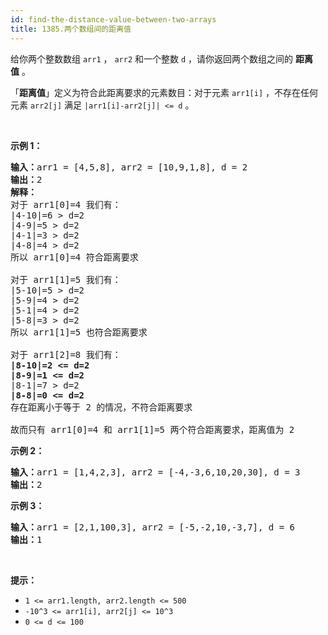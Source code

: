 ```yaml
---
id: find-the-distance-value-between-two-arrays
title: 1385.两个数组间的距离值
---
```

给你两个整数数组 <code>arr1</code> ， <code>arr2</code> 和一个整数 <code>d</code> ，请你返回两个数组之间的 **距离值** 。

「**距离值**」定义为符合此距离要求的元素数目：对于元素 <code>arr1[i]</code> ，不存在任何元素 <code>arr2[j]</code> 满足 <code>|arr1[i]-arr2[j]| &lt;= d</code> 。

 

**示例 1：**


<pre><strong>输入：</strong>arr1 = [4,5,8], arr2 = [10,9,1,8], d = 2<br/><strong>输出：</strong>2<br/><strong>解释：</strong><br/>对于 arr1[0]=4 我们有：<br/>|4-10|=6 &gt; d=2 <br/>|4-9|=5 &gt; d=2 <br/>|4-1|=3 &gt; d=2 <br/>|4-8|=4 &gt; d=2 <br/>所以 arr1[0]=4 符合距离要求<br/><br/>对于 arr1[1]=5 我们有：<br/>|5-10|=5 &gt; d=2 <br/>|5-9|=4 &gt; d=2 <br/>|5-1|=4 &gt; d=2 <br/>|5-8|=3 &gt; d=2<br/>所以 arr1[1]=5 也符合距离要求<br/><br/>对于 arr1[2]=8 我们有：<br/><strong>|8-10|=2 &lt;= d=2</strong><br/><strong>|8-9|=1 &lt;= d=2</strong><br/>|8-1|=7 &gt; d=2<br/><strong>|8-8|=0 &lt;= d=2</strong><br/>存在距离小于等于 2 的情况，不符合距离要求 <br/><br/>故而只有 arr1[0]=4 和 arr1[1]=5 两个符合距离要求，距离值为 2</pre>

**示例 2：**


<pre><strong>输入：</strong>arr1 = [1,4,2,3], arr2 = [-4,-3,6,10,20,30], d = 3<br/><strong>输出：</strong>2<br/></pre>

**示例 3：**


<pre><strong>输入：</strong>arr1 = [2,1,100,3], arr2 = [-5,-2,10,-3,7], d = 6<br/><strong>输出：</strong>1<br/></pre>

 

**提示：**


- <code>1 &lt;= arr1.length, arr2.length &lt;= 500</code>
- <code>-10^3 &lt;= arr1[i], arr2[j] &lt;= 10^3</code>
- <code>0 &lt;= d &lt;= 100</code>
